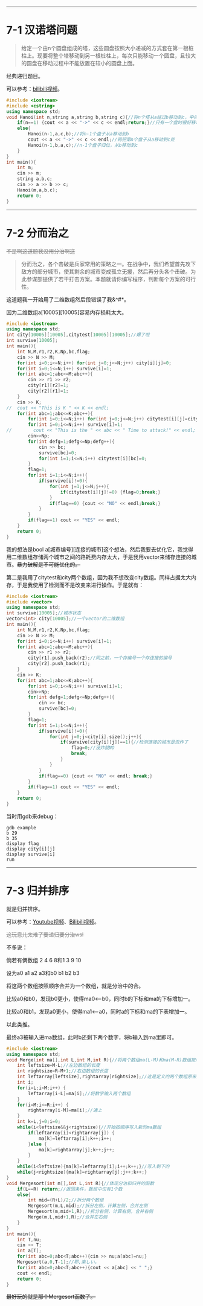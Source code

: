 ***

# 7-1 汉诺塔问题

> 给定一个由n个圆盘组成的塔，这些圆盘按照大小递减的方式套在第一根桩柱上。现要将整个塔移动到另一根桩柱上，每次只能移动一个圆盘，且较大的圆盘在移动过程中不能放置在较小的圆盘上面。

经典递归题目。

可以参考：[bilibili视频](https://www.bilibili.com/video/BV1Hk4y1k7KL?from=search&seid=14212635478384989118&spm_id_from=333.337.0.0)。

```C++
#include <iostream>
#include <cstring>
using namespace std;
void Hanoi(int n,string a,string b,string c){//将n个塔从a经过b移动到c，中间这个b看起来没啥用，其实是传入了中间柱这个概念www
    if(n==1) {cout << a << "->" << c << endl;return;}//只有一个盘时很好移动
    else{
        Hanoi(n-1,a,c,b);//将n-1个盘子从a移动到b
        cout << a << "->" << c << endl;//再把第n个盘子从a移动到c处
        Hanoi(n-1,b,a,c);//n-1个盘子归位，从b移动到c
    }
}
int main(){
    int m;
    cin >> m;
    string a,b,c;
    cin >> a >> b >> c;
    Hanoi(m,a,b,c);
    return 0;
}
```

***

# 7-2  分而治之

<font color=grey>~~不是啊这道题我没用分治啊这~~</font>

> 分而治之，各个击破是兵家常用的策略之一。在战争中，我们希望首先攻下敌方的部分城市，使其剩余的城市变成孤立无援，然后再分头各个击破。为此参谋部提供了若干打击方案。本题就请你编写程序，判断每个方案的可行性。

这道题我一开始用了二维数组然后段错误了我&^#*。

因为二维数组a\[10005\]\[10005\]容易内存损耗太大。

```C++
#include <iostream>
using namespace std;
int city[10005][10005],citytest[10005][10005];//爆了啦
int survive[10005];
int main(){
	int N,M,r1,r2,K,Np,bc,flag;
	cin >> N >> M;
	for(int i=0;i<=N;i++) for(int j=0;j<=N;j++) city[i][j]=0;
	for(int i=0;i<=N;i++) survive[i]=1;
	for(int abc=1;abc<=M;abc++){
		cin >> r1 >> r2;
		city[r1][r2]=1;
		city[r2][r1]=1;
	}
	cin >> K;
//	cout << "This is K " << K << endl;
	for(int abc=1;abc<=K;abc++){
        for(int i=0;i<=N;i++) for(int j=0;j<=N;j++) citytest[i][j]=city[i][j];
        for(int i=0;i<=N;i++) survive[i]=1;
//        cout << "This is the " << abc << " Time to attack!" << endl;
		cin>>Np;
		for(int defg=1;defg<=Np;defg++){
			cin >> bc;
			survive[bc]=0;
			for(int i=1;i<=N;i++) citytest[i][bc]=0;
		}
		flag=1;
		for(int i=1;i<=N;i++){
			if(survive[i]!=0){
				for(int j=1;j<=N;j++){
					if(citytest[i][j]!=0) {flag=0;break;} 
				}
				if(flag==0) {cout << "NO" << endl;break;}
			}
		}
		if(flag==1) cout << "YES" << endl;
	}
	return 0;
}
```



我的想法是bool a\[城市编号]\[连接的城市]这个想法，然后我要去优化它，我觉得用二维数组存储两个城市之间的路耗费内存太大，于是我用vector来储存连接的城市。~~暴力破解是不可能优化的。~~

第二是我用了citytest和city两个数组，因为我不想改变city数组。同样占据太大内存，于是我使用了检测而不是改变来进行操作。于是就有：

```C++
#include <iostream>
#include <vector>
using namespace std;
int survive[10005];//城市状态
vector<int> city[10005];//一个vector的二维数组
int main(){
	int N,M,r1,r2,K,Np,bc,flag;
	cin >> N >> M;
	for(int i=0;i<=N;i++) survive[i]=1;
	for(int abc=1;abc<=M;abc++){
		cin >> r1 >> r2;
		city[r1].push_back(r2);//同之前，一个存编号一个存连接的编号
		city[r2].push_back(r1);	
	}
	cin >> K;
	for(int abc=1;abc<=K;abc++){
		for(int i=0;i<=N;i++) survive[i]=1;
		cin>>Np;
		for(int defg=1;defg<=Np;defg++){
			cin >> bc;
			survive[bc]=0;
		}
		flag=1;
		for(int i=1;i<=N;i++){
			if(survive[i]!=0){
				for(int j=0;j<city[i].size();j++){
					if(survive[city[i][j]]==1){//检测连接的城市是否炸了
						flag=0;//没炸就NO
						break;
					}
				}
			}
			if(flag==0) {cout << "NO" << endl; break;}
		}
		if(flag==1) cout << "YES" << endl;
	}
	return 0;
}
```

当时用gdb来debug：

```shell
gdb example
b 29
b 35
display flag
display city[i][j]
display survive[i]
run
```

***

# 7-3 归并排序

就是归并排序。

可以参考：[Youtube视频](https://www.youtube.com/watch?v=COk73cpQbFQ)、[Bilibili视频](https://www.bilibili.com/video/BV1Ax411U7Xx)。

<font color=grey>~~这玩意儿太难了要递归要分治wsl~~</font>

不多说：

倘若有俩数组 2 4 6 8和1 3 9 10

设为a0 a1 a2 a3和b0 b1 b2 b3

将这两个数组按照顺序合并为一个数组，就是分治中的合。

比较a0和b0，发现b0更小，使得ma0<--b0，同时b的下标和ma的下标增加一。

比较a0和b1，发现a0更小，使得ma1<--a0，同时a的下标和ma的下表增加一。

以此类推。

最终a3被输入进ma数组，此时b还剩下两个数字，将b输入到ma里即可。

```C++
#include <iostream>
using namespace std;
void Merge(int ma[],int L,int M,int R){//将两个数组ma(L-M)和ma(M-R)数组按顺序合并
	int leftsize=M-L;//左边数组的长度
	int rightsize=R-M+1;//右边数组的长度
	int leftarray[leftsize],rightarray[rightsize];//这是定义的两个数组原来是ma(L-M)和ma(M-R)
	int i;
	for(i=L;i<M;i++) {
		leftarray[i-L]=ma[i];//将数字输入两个数组
	}
	for(i=M;i<=R;i++) {
		rightarray[i-M]=ma[i];//通上
	}
	int k=L,j=0;i=0;
	while(i<leftsize&&j<rightsize){//开始按顺序写入新的ma数组
		if(leftarray[i]<rightarray[j]) {
			ma[k]=leftarray[i];k++;i++;
		}else {
			ma[k]=rightarray[j];k++;j++;
		}
	}
	while(i<leftsize){ma[k]=leftarray[i];i++;k++;}//写入剩下的
	while(j<rightsize){ma[k]=rightarray[j];j++;k++;}
}
void Mergesort(int m[],int L,int R){//体现分治和归并的函数
	if(L==R) return;//返回条件，数组中仅有1个数
	else{
		int mid=(R+L)/2;//拆分两个数组
		Mergesort(m,L,mid);//拆分左侧，计算左侧，合并左侧
		Mergesort(m,mid+1,R);//拆分右侧，计算右侧，合并右侧
		Merge(m,L,mid+1,R);//合并左右侧
	}
}
int main(){
	int T,nu;
	cin >> T;
	int a[T];
	for(int abc=0;abc<T;abc++){cin >> nu;a[abc]=nu;}
	Mergesort(a,0,T-1);//耶,楽しい。
	for(int abc=0;abc<T;abc++){cout << a[abc] << " ";}
	cout << endl;
	return 0;
}
```

~~最好玩的就是那个Mergesort函数了。~~

